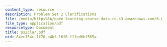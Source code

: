```yaml
---
content_type: resource
description: Problem Set 2 Clarifications
file: /media/https%3A/open-learning-course-data-rc.s3.amazonaws.com/6-826-principles-of-computer-systems-spring-2002/84ec154c1f70b4bf16f6f11ed6bf565a_ps2clar.pdf
file_type: application/pdf
resourcetype: Document
title: ps2clar.pdf
uid: 84ec154c-1f70-b4bf-16f6-f11ed6bf565a
---
```

